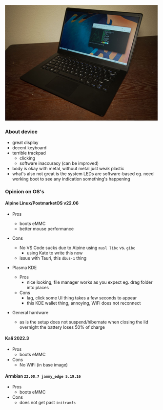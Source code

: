 <img src="./pbp.JPG" width="500" />

### About device

- great display
- decent keyboard
- terrible trackpad
  - clicking
  - software inaccuracy (can be improved)
- body is okay with metal, without metal just weak plastic
- what's also not great is the system LEDs are software-based
  eg. need working boot to see any indication something's happening

### Opinion on OS's

#### Alpine Linux/PostmarketOS v22.06

- Pros
  - boots eMMC
  - better mouse performance
- Cons
  - No VS Code sucks due to Alpine using `musl libc` vs. `gibc`
    - using Kate to write this now
  - issue with Tauri, this `dbus-1` thing

- Plasma KDE
  - Pros
    - nice looking, file manager works as you expect eg. drag folder into places
  - Cons
    - lag, click some UI thing takes a few seconds to appear
    - this KDE wallet thing, annoying, WiFi does not reconnect

- General hardware
  - as is the setup does not suspend/hibernate when closing the lid
    overnight the battery loses 50% of charge

#### Kali 2022.3

- Pros
  - boots eMMC
- Cons
  - No WiFi (in base image)

#### Armbian `22.08.7 jammy_edge 5.19.16`

- Pros
  - boots eMMC
- Cons
  - does not get past `initramfs`
